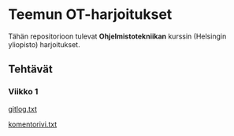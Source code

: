 # Teemun OT-harjoitukset

Tähän repositorioon tulevat **Ohjelmistotekniikan** kurssin (Helsingin yliopisto) harjoitukset.

## Tehtävät

### Viikko 1

[gitlog.txt](https://github.com/teemuoksanen/ot-harjoitustyo/blob/master/laskarit/viikko1/gitlog.txt)

[komentorivi.txt](https://github.com/teemuoksanen/ot-harjoitustyo/blob/master/laskarit/viikko1/komentorivi.txt)
